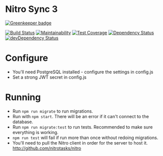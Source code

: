 # Nitro Sync 3

[![Greenkeeper badge](https://badges.greenkeeper.io/nitrotasks/nitro-server.svg)](https://greenkeeper.io/)

[![Build Status](https://travis-ci.org/nitrotasks/nitro-server.svg)](https://travis-ci.org/nitrotasks/nitro-server)
[![Maintainability](https://api.codeclimate.com/v1/badges/e736dafb1272ec207bed/maintainability)](https://codeclimate.com/github/nitrotasks/nitro-server/maintainability)
[![Test Coverage](https://api.codeclimate.com/v1/badges/e736dafb1272ec207bed/test_coverage)](https://codeclimate.com/github/nitrotasks/nitro-server/test_coverage)
[![Dependency Status](https://david-dm.org/nitrotasks/nitro-server.svg?theme=shields.io)](https://david-dm.org/nitrotasks/nitro-server)
[![devDependency Status](https://david-dm.org/nitrotasks/nitro-server/dev-status.svg?theme=shields.io)](https://david-dm.org/nitrotasks/nitro-server#info=devDependencies)

# Configure
- You'll need PostgreSQL installed - configure the settings in config.js
- Set a strong JWT secret in config.js

# Running
- Run `npm run migrate` to run migrations.
- Run with `npm start`. There will be an error if it can't connect to the database.
- Run `npm run migrate:test` to run tests. Recommended to make sure everything is working.
- `npm run test` will fail if run more than once without redoing migrations.
- You'll need to pull the Nitro client in order for the server to host it. <http://github.com/nitrotasks/nitro>
